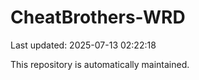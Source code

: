 # CheatBrothers-WRD

Last updated: 2025-07-13 02:22:18

This repository is automatically maintained.
